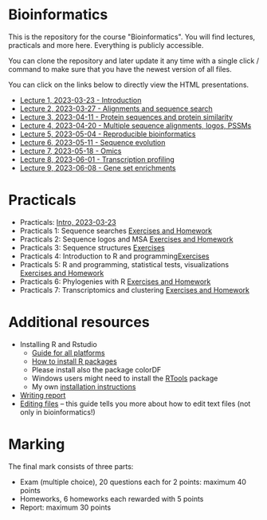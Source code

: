 # Bioinformatics

This is the repository for the course "Bioinformatics". You will find
lectures, practicals and more here. Everything is publicly accessible.

You can clone the repository and later update it any time with a single click / command to
make sure that you have the newest version of all files. 

You can click on the links below to directly view the HTML presentations.

 * [Lecture 1, 2023-03-23 - Introduction](https://january3.github.io/Bioinformatics/Lectures/lecture_01/weiner_BE_22_lecture_01_2023_03_23.html)
 * [Lecture 2, 2023-03-27 - Alignments and sequence search](https://january3.github.io/Bioinformatics/Lectures/lecture_02/weiner_BE_22_lecture_02.html)
 * [Lecture 3, 2023-04-11 - Protein sequences and protein similarity](https://january3.github.io/Bioinformatics/Lectures/lecture_03/weiner_BE_22_lecture_03.html)
 * [Lecture 4, 2023-04-20 - Multiple sequence alignments, logos, PSSMs](https://january3.github.io/Bioinformatics/Lectures/lecture_04/weiner_BE_22_lecture_04.html)
 * [Lecture 5, 2023-05-04 - Reproducible bioinformatics](https://january3.github.io/Bioinformatics/Lectures/lecture_05/weiner_BE_22_lecture_05.html)
 * [Lecture 6, 2023-05-11 - Sequence evolution](https://january3.github.io/Bioinformatics/Lectures/lecture_06/weiner_BE_22_lecture_06.html)
 * [Lecture 7, 2023-05-18 - Omics](https://january3.github.io/Bioinformatics/Lectures/lecture_07/weiner_BE_22_lecture_07.html)
 * [Lecture 8, 2023-06-01 - Transcription profiling](https://january3.github.io/Bioinformatics/Lectures/lecture_08/weiner_BE_22_lecture_08.html)
 * [Lecture 9, 2023-06-08 - Gene set enrichments](https://january3.github.io/Bioinformatics/Lectures/lecture_09/weiner_BE_22_lecture_09.html)

# Practicals

  * Practicals: [Intro, 2023-03-23](https://january3.github.io/Bioinformatics/Practicals/practicals_01/weiner_BE_22_practicals_01.html)
  * Practicals 1: Sequence searches [Exercises and Homework](https://january3.github.io/Bioinformatics/Practicals/practicals_01/weiner_BE_22_practicals_01_exercises.html)
  * Practicals 2: Sequence logos and MSA [Exercises and Homework](https://january3.github.io/Bioinformatics/Practicals/practicals_02/weiner_BE_22_practicals_02_exercises.html)
  * Practicals 3: Sequence structures [Exercises](https://january3.github.io/Bioinformatics/Practicals/practicals_03/weiner_BE_22_practicals_03.html)
  * Practicals 4: Introduction to R and programming[Exercises](https://january3.github.io/Bioinformatics/Practicals/practicals_04/weiner_BE_22_practicals_04_exercises.html)
  * Practicals 5: R and programming, statistical tests, visualizations [Exercises and Homework](https://january3.github.io/Bioinformatics/Practicals/practicals_05/weiner_BE_22_practicals_05_exercises.html)
  * Practicals 6: Phylogenies with R [Exercises and Homework](https://january3.github.io/Bioinformatics/Practicals/practicals_06/weiner_BE_22_practicals_06.html)
  * Practicals 7: Transcriptomics and clustering [Exercises and Homework](https://january3.github.io/Bioinformatics/Practicals/practicals_07/weiner_BE_22_practicals_07.html)

# Additional resources

 * Installing R and Rstudio
   * [Guide for all platforms](https://rstudio-education.github.io/hopr/starting.html)
   * [How to install R packages](https://www.dataquest.io/blog/install-package-r/)
   * Please install also the package colorDF
   * Windows users might need to install the [RTools](https://cran.r-project.org/bin/windows/Rtools/) package
   * My own [installation instructions](https://january3.github.io/Bioinformatics/Resources/installing_r.html)
 * [Writing report](https://january3.github.io/Bioinformatics/Exam/Report/report_guidelines.html)
 * [Editing files](https://github.com/january3/Bioinformatics/blob/main/Resources/Editing_files/editing_text_files.pdf) – this guide tells you more about how to edit text files (not only in bioinformatics!)

# Marking

  The final mark consists of three parts:

   * Exam (multiple choice), 20 questions each for 2 points: maximum 40 points
   * Homeworks, 6 homeworks each rewarded with 5 points
   * Report: maximum 30 points


